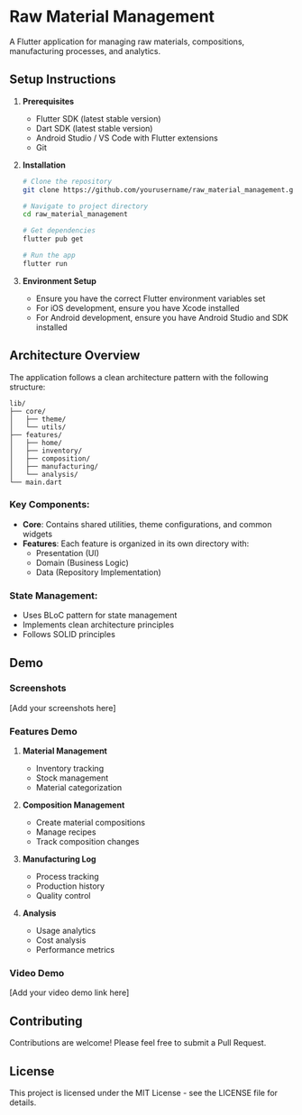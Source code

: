 # Raw Material Management

A Flutter application for managing raw materials, compositions, manufacturing processes, and analytics.

## Setup Instructions

1. **Prerequisites**
   - Flutter SDK (latest stable version)
   - Dart SDK (latest stable version)
   - Android Studio / VS Code with Flutter extensions
   - Git

2. **Installation**
   ```bash
   # Clone the repository
   git clone https://github.com/yourusername/raw_material_management.git

   # Navigate to project directory
   cd raw_material_management

   # Get dependencies
   flutter pub get

   # Run the app
   flutter run
   ```

3. **Environment Setup**
   - Ensure you have the correct Flutter environment variables set
   - For iOS development, ensure you have Xcode installed
   - For Android development, ensure you have Android Studio and SDK installed

## Architecture Overview

The application follows a clean architecture pattern with the following structure:

```
lib/
├── core/
│   ├── theme/
│   └── utils/
├── features/
│   ├── home/
│   ├── inventory/
│   ├── composition/
│   ├── manufacturing/
│   └── analysis/
└── main.dart
```

### Key Components:
- **Core**: Contains shared utilities, theme configurations, and common widgets
- **Features**: Each feature is organized in its own directory with:
  - Presentation (UI)
  - Domain (Business Logic)
  - Data (Repository Implementation)

### State Management:
- Uses BLoC pattern for state management
- Implements clean architecture principles
- Follows SOLID principles

## Demo

### Screenshots

[Add your screenshots here]

### Features Demo
1. **Material Management**
   - Inventory tracking
   - Stock management
   - Material categorization

2. **Composition Management**
   - Create material compositions
   - Manage recipes
   - Track composition changes

3. **Manufacturing Log**
   - Process tracking
   - Production history
   - Quality control

4. **Analysis**
   - Usage analytics
   - Cost analysis
   - Performance metrics

### Video Demo
[Add your video demo link here]

## Contributing

Contributions are welcome! Please feel free to submit a Pull Request.

## License

This project is licensed under the MIT License - see the LICENSE file for details.
